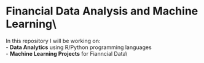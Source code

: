 # Financial Data Analysis and Machine Learning\

In this repository I will be working on:\
    - **Data Analytics** using R/Python programming languages\
    - **Machine Learning Projects** for Fianncial Data\

